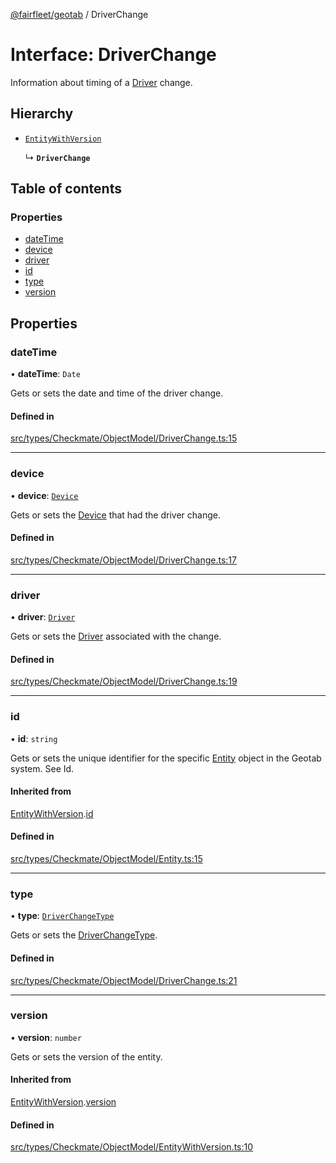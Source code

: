 [@fairfleet/geotab](../README.md) / DriverChange

# Interface: DriverChange

Information about timing of a [Driver](Driver.md) change.

## Hierarchy

- [`EntityWithVersion`](EntityWithVersion.md)

  ↳ **`DriverChange`**

## Table of contents

### Properties

- [dateTime](DriverChange.md#datetime)
- [device](DriverChange.md#device)
- [driver](DriverChange.md#driver)
- [id](DriverChange.md#id)
- [type](DriverChange.md#type)
- [version](DriverChange.md#version)

## Properties

### dateTime

• **dateTime**: `Date`

Gets or sets the date and time of the driver change.

#### Defined in

[src/types/Checkmate/ObjectModel/DriverChange.ts:15](https://github.com/fairfleet/geotab/blob/d57d931/src/types/Checkmate/ObjectModel/DriverChange.ts#L15)

___

### device

• **device**: [`Device`](Device.md)

Gets or sets the [Device](Device.md) that had the driver change.

#### Defined in

[src/types/Checkmate/ObjectModel/DriverChange.ts:17](https://github.com/fairfleet/geotab/blob/d57d931/src/types/Checkmate/ObjectModel/DriverChange.ts#L17)

___

### driver

• **driver**: [`Driver`](Driver.md)

Gets or sets the [Driver](Driver.md) associated with the change.

#### Defined in

[src/types/Checkmate/ObjectModel/DriverChange.ts:19](https://github.com/fairfleet/geotab/blob/d57d931/src/types/Checkmate/ObjectModel/DriverChange.ts#L19)

___

### id

• **id**: `string`

Gets or sets the unique identifier for the specific [Entity](Entity.md) object in the Geotab system. See Id.

#### Inherited from

[EntityWithVersion](EntityWithVersion.md).[id](EntityWithVersion.md#id)

#### Defined in

[src/types/Checkmate/ObjectModel/Entity.ts:15](https://github.com/fairfleet/geotab/blob/d57d931/src/types/Checkmate/ObjectModel/Entity.ts#L15)

___

### type

• **type**: [`DriverChangeType`](../README.md#driverchangetype)

Gets or sets the [DriverChangeType](../README.md#driverchangetype).

#### Defined in

[src/types/Checkmate/ObjectModel/DriverChange.ts:21](https://github.com/fairfleet/geotab/blob/d57d931/src/types/Checkmate/ObjectModel/DriverChange.ts#L21)

___

### version

• **version**: `number`

Gets or sets the version of the entity.

#### Inherited from

[EntityWithVersion](EntityWithVersion.md).[version](EntityWithVersion.md#version)

#### Defined in

[src/types/Checkmate/ObjectModel/EntityWithVersion.ts:10](https://github.com/fairfleet/geotab/blob/d57d931/src/types/Checkmate/ObjectModel/EntityWithVersion.ts#L10)
